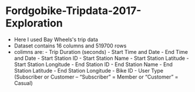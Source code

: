 # Fordgobike-Tripdata-2017-Exploration
- Here I used Bay Wheels's trip data 
- Dataset contains 16 columns and 519700 rows
- colimns are: 
               - Trip Duration (seconds)
               - Start Time and Date
               - End Time and Date
               - Start Station ID
               - Start Station Name
               - Start Station Latitude
               - Start Station Longitude
               - End Station ID
               - End Station Name
               - End Station Latitude
               - End Station Longitude
               - Bike ID
               - User Type (Subscriber or Customer – “Subscriber” = Member or “Customer” = Casual)
